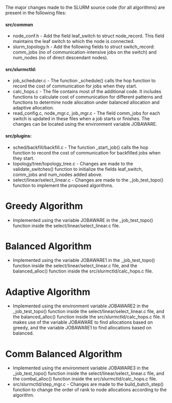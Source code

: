 The major changes made to the SLURM source code (for all algorithms) are present in the following files:

#### src/common
* node_conf.h - Add the field leaf_switch to struct node_record. This field maintains the leaf switch to which the node is connected.
* slurm_topology.h - Add the following fields to struct switch_record: 
comm_jobs (no of communication-intensive jobs on the switch) and num_nodes (no of direct descendant nodes).

#### src/slurmctld:
* job_scheduler.c - The function _schedule() calls the hop function to record the cost of communication for jobs when they start.
* calc_hops.c - The file contains most of the additional code. 
It includes functions to calculate cost of communication for different patterns and functions to determine node allocation under 
balanced allocation and adaptive allocation.
* read_config.c, node_mgr.c, job_mgr.c - The field comm_jobs for each switch is updated in these files when a job starts or finishes.
The changes can be located using the environment variable JOBAWARE.

#### src/plugins:
* sched/backfill/backfill.c - The function _start_job() calls the hop function to record the cost of communication for backfilled jobs when they start.
* topology/tree/topology_tree.c - Changes are made to the validate_switches() function to initialize the fields 
leaf_switch, comm_jobs and num_nodes added above.
* select/linear/select_linear.c - Changes are made to the _job_test_topo() function to implement the proposed algorithms.

# Greedy Algorithm
* Implemented using the variable JOBAWARE in the _job_test_topo() function inside the select/linear/select_linear.c file.

# Balanced Algorithm
* Implemented using the variable JOBAWARE1 in the _job_test_topo() function inside the select/linear/select_linear.c file, and the balanced_alloc() function inside the src/slurmctld/calc_hops.c file.

# Adaptive Algorithm
* Implemented using the environment variable JOBAWARE2 in the _job_test_topo() function inside the select/linear/select_linear.c file, and the balanced_alloc() function inside the src/slurmctld/calc_hops.c file. It makes use of the variable JOBAWARE to find allocations based on greedy, and the variable JOBAWARE1 to find allocations based on balanced.

# Comm Balanced Algorithm
* Implemented using the environment variable JOBAWARE3 in the _job_test_topo() function inside the select/linear/select_linear.c file, and the combal_alloc() function inside the src/slurmctld/calc_hops.c file. 
* src/slurmctld/step_mgr.c - Changes are made to the build_batch_step() function to change the order of rank to node allocations according to the algorithm.
